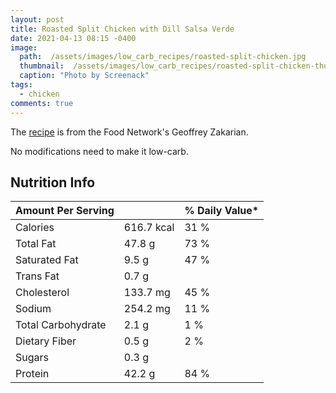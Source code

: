 ```yaml
---
layout: post
title: Roasted Split Chicken with Dill Salsa Verde
date: 2021-04-13 08:15 -0400
image: 
  path:  /assets/images/low_carb_recipes/roasted-split-chicken.jpg
  thumbnail:  /assets/images/low_carb_recipes/roasted-split-chicken-thumb.jpg
  caption: "Photo by Screenack"
tags: 
  - chicken
comments: true 
---
```


The [recipe](https://www.foodnetwork.com/recipes/geoffrey-zakarian/roasted-split-chicken-with-dill-salsa-verde-10018659) is from the Food Network's Geoffrey Zakarian.

No modifications need to make it low-carb.

## Nutrition Info

| Amount Per Serving |            | % Daily Value* |
|--------------------|------------|----------------|
| Calories           | 616.7 kcal | 31 %           |
| Total Fat          | 47.8 g     | 73 %           |
| Saturated Fat      | 9.5 g      | 47 %           |
| Trans Fat          | 0.7 g      |                |
| Cholesterol        | 133.7 mg   | 45 %           |
| Sodium             | 254.2 mg   | 11 %           |
| Total Carbohydrate | 2.1 g      | 1 %            |
| Dietary Fiber      | 0.5 g      | 2 %            |
| Sugars             | 0.3 g      |                |
| Protein            | 42.2 g     | 84 %           |
